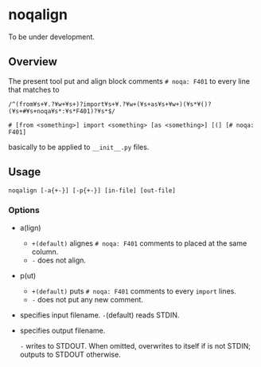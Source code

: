 # noqalign

To be under development.

## Overview

The present tool put and align block comments `# noqa: F401`
to every line that matches to
```
/^(from¥s+¥.?¥w+¥s+)?import¥s+¥.?¥w+(¥s+as¥s+¥w+)(¥s*¥()?(¥s+#¥s+noqa¥s*:¥s*F401)?¥s*$/

# [from <something>] import <something> [as <something>] [(] [# noqa: F401]
```
basically to be applied to `__init__.py` files.

## Usage

```
noqalign [-a{+-}] [-p{+-}] [in-file] [out-file]
```

### Options

- a(lign)

  - `+(default)` alignes `# noqa: F401` comments to placed at the same column.
  - `-` does not align.
  
- p(ut)

  - `+(default)` puts `# noqa: F401` comments to every `import` lines.
  - `-` does not put any new comment.

- <in-file> specifies input filename. `-`(default) reads STDIN.

- <out-file> specifies output filename.

  `-` writes to STDOUT.
  When omitted, overwrites to <in-file> itself if <in-file> is not STDIN;
  outputs to STDOUT otherwise.

